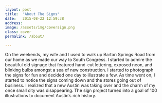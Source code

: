 ```yaml
---
layout: post
title:  "About The Signs"
date:   2015-08-22 12:59:38
address: 
image: /assets/img/coversign.png
class: cover
permalink: /about/

---
```

On the weekends, my wife and I used to walk up Barton Springs Road from our home as we made our way to South Congress. I started to admire the beautiful old signage that featured hand-cut lettering, exposed neon, and blinking bulbs amongst a sea of new construction. I started to photograph the signs for fun and decided one day to illustrate a few. As time went on, I started to notice the signs coming down and the stores going out of business. I realized that a new Austin was taking over and the charm of my once small city was disappearing. The sign project turned into a goal of 100 illustrations to document Austin’s rich history.
